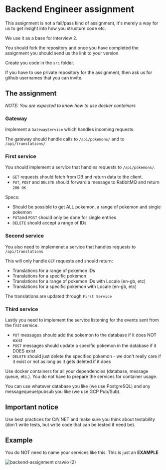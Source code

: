 # Backend Engineer assignment
This assignment is not a fail/pass kind of assignment, it's merely a way for us to get insight into how you structure code etc.

We use it as a base for interview 2.

You should fork the repository and once you have completed the assignment you should send us the link to your version.

Create you code in the `src` folder.

If you have to use private repository for the assignment, then ask us for github usernames that you can invite.

## The assignment
_NOTE: You are expected to know how to use docker containers_

### Gateway
Implement a `GatewayService` which handles incoming requests.

The gateway should handle calls to `/api/pokemons/` and to `/api/translations/`

### First service
You should implement a service that handles requests to `/api/pokemons/`.
- `GET` requests should fetch from DB and return data to the client.
- `PUT`, `POST` and `DELETE` should forward a message to RabbitMQ and return `200 OK`

Specs:
- Should be possible to get ALL pokemon, a range of pokemon and single pokemon
- `PUT`and `POST` should only be done for single entries
- `DELETE` should accept a range of IDs

### Second service
You also need to implemenet a service that handles requests to `/api/translations`

This will only handle `GET` requests and should return:
- Translations for a range of pokemon IDs
- Translations for a specific pokemon
- Translations for a range of pokemon IDs with Locale (en-gb, etc)
- Translations for a specific pokemon with Locale (en-gb, etc)

The translations are updated through `First Service`

### Third service
Lastly you need to implement the service listening for the events sent from the first service.
- `PUT` messages should add the pokemon to the database if it does NOT exist
- `POST` messages should update a specific pokemon in the database if it DOES exist
- `DELETE` should just delete the specified pokemon - we don't really care if it exist or not as long as it gets deleted if it does


Use docker containers for all your dependencies (database, message queue, etc.). You do not have to prepare the services for container usage.

You can use whatever database you like (we use PostgreSQL) and any messagequeue/pubsub you like (we use GCP Pub/Sub).

## Important notice
Use best practices for C#/.NET and make sure you think about testability (don't write tests, but write code that can be tested if need be).

## Example
You do NOT need to name your services like this. This is just an **EXAMPLE**

![backend-assignment drawio (2)](https://user-images.githubusercontent.com/1456819/155525766-ad827d19-6f74-4d11-89f5-bc5c17350d31.png)
